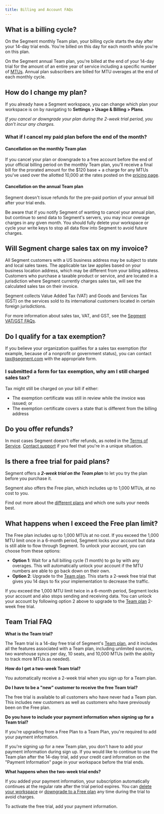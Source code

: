 ```yaml
---
title: Billing and Account FAQs
---
```


## What is a billing cycle?

On the Segment monthly Team plan, your billing cycle starts the day after your 14-day trial ends. You're billed on this day for each month while you're on this plan. 

On the Segment annual Team plan, you're billed at the end of your 14-day trial for the amount of an entire year of service including a specific number of [MTUs](/docs/guides/usage-and-billing/mtus-and-throughput#what-is-an-mtu). Annual plan subscribers are billed for MTU overages at the end of each monthly cycle.


## How do I change my plan?

If you already have a Segment workspace, you can change which plan your workspace is on by navigating to **Settings > Usage & Billing > Plans**.

_If you cancel or downgrade your plan during the 2-week trial period, you don't incur any charges._

### What if I cancel my paid plan before the end of the month?

#### Cancellation on the monthly Team plan

If you cancel your plan or downgrade to a free account before the end of your official billing period on the monthly Team plan, you'll receive a final bill for the prorated amount for the $120 base + a charge for any MTUs you've used over the allotted 10,000 at the rates posted on the [pricing page](https://segment.com/pricing).

#### Cancellation on the annual Team plan

Segment doesn't issue refunds for the pre-paid portion of your annual bill after your trial ends.

Be aware that if you notify Segment of wanting to cancel your annual plan, but continue to send data to Segment's servers, you may incur overage charges in any given month. You should fully delete your workspace or cycle your write keys to stop all data flow into Segment to avoid future charges.


## Will Segment charge sales tax on my invoice?

All Segment customers with a US business address may be subject to state and local sales taxes. The applicable tax law applies based on your business location address, which may be different from your billing address. Customers who purchase a taxable product or service, and are located in a jurisdiction where Segment currently charges sales tax, will see the calculated sales tax on their invoice.

Segment collects Value Added Tax (VAT) and Goods and Services Tax (GST) on the services sold to its international customers located in certain foreign jurisdictions. 

For more information about sales tax, VAT, and GST, see the [Segment VAT/GST FAQs](/docs/assets/pdf/faq-segment-dissolution-vat.pdf).


## Do I qualify for a tax exemption?

If you believe your organization qualifies for a sales tax exemption (for example, because of a nonprofit or government status), you can contact [tax@segment.com](mailto:tax@segment.com) with the appropriate form.

### I submitted a form for tax exemption, why am I still charged sales tax?

Tax might still be charged on your bill if either:

- The exemption certificate was still in review while the invoice was issued; or
- The exemption certificate covers a state that is different from the billing address


## Do you offer refunds?

In most cases Segment doesn't offer refunds, as noted in the [Terms of Service](https://segment.com/legal/terms/). [Contact support](https://segment.com/help/contact) if you feel that you're in a unique situation.

## Is there a free trial for paid plans?

Segment offers a _**2-week trial on the Team plan**_ to let you try the plan before you purchase it.

Segment also offers the Free plan, which includes up to 1,000 MTUs, at no cost to you. 

Find out more about the [different plans](https://segment.com/pricing) and which one suits your needs best.  

## What happens when I exceed the Free plan limit?

The Free plan includes up to 1,000 MTUs at no cost. If you exceed the 1,000 MTU limit once in a 6-month period, Segment locks your account but data is still able to flow through Segment. To unlock your account, you can choose from these options:
* **Option 1**: Wait for a full billing cycle (1 month) to go by with any overages. This will automatically unlock your account if the MTU numbers are able to go back down on their own.
* **Option 2**: Upgrade to the [Team plan](https://segment.com/pricing/). This starts a 2-week free trial that gives you 14 days to fix your implementation to decrease the traffic.

If you exceed the 1,000 MTU limit twice in a 6-month period, Segment locks your account and also stops sending and receiving data. You can unlock your account by following option 2 above to upgrade to the [Team plan](https://segment.com/pricing/) 2-week free trial. 

## Team Trial FAQ

**What is the Team trial?**

The Team trial is a 14-day free trial of Segment's [Team plan](https://segment.com/pricing), and it includes all the features associated with a Team plan, including unlimited sources, two warehouse syncs per day, 10 seats, and 10,000 MTUs (with the ability to track more MTUs as needed).

**How do I get a two-week Team trial?**

You automatically receive a 2-week trial when you sign up for a Team plan. 

**Do I have to be a "new" customer to receive the free Team trial?**

The free trial is available to all customers who have never had a Team plan. This includes new customers as well as customers who have previously been on the Free plan. 

**Do you have to include your payment information when signing up for a Team trial?**

If you're upgrading from a Free Plan to a Team Plan, you're required to add your payment information. 

If you're signing up for a new Team plan, you don't have to add your payment information during sign up. If you would like to continue to use the Team plan after the 14-day trial, add your credit card information on the "Payment Information" page in your workspace before the trial ends. 

**What happens when the two-week trial ends?**

If you added your payment information, your subscription automatically continues at the regular rate after the trial period expires. You can [delete your workspace](/docs/guides/usage-and-billing/account-management/#how-do-i-delete-my-workspace-entirely) or [downgrade to a Free plan](#how-do-i-change-my-plan) any time during the trial to avoid charges.

To activate the free trial, add your payment information.
